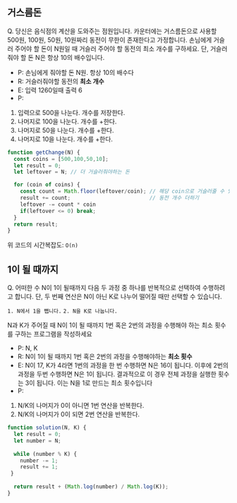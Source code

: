 ## 거스름돈

Q. 당신은 음식점의 계산을 도와주는 점원입니다. 카운터에는 거스름돈으로 사용할 500원, 100원, 50원, 10원짜리 동전이 무한이 존재한다고 가정합니다. 
손님에게 거슬러 주어야 할 돈이 N원일 때 거슬러 주어야 할 동전의 최소 개수를 구하세요. 단, 거슬러 줘야 할 돈 N은 항상 10의 배수입니다.

- P: 손님에게 줘야할 돈 N원. 항상 10의 배수다
- R: 거슬러줘야할 동전의 **최소 개수**
- E: 입력 1260일때 출력 6
- P:
1. 입력으로 500을 나눈다. 개수를 저장한다.
2. 나머지로 100을 나눈다. 개수를 +한다.
3. 나머지로 50을 나눈다. 개수를 +한다.
4. 나머지로 10을 나눈다. 개수를 +한다.


```js
function getChange(N) {
  const coins = [500,100,50,10];
  let result = 0;
  let leftover = N; // 더 거슬러줘야하는 돈

  for (coin of coins) {
    const count = Math.floor(leftover/coin); // 해당 coin으로 거슬러줄 수 있을때 그 동전의 개수
    result += count;                         // 동전 개수 더하기
    leftover -= count * coin
    if(leftover <= 0) break;
  }
  return result;
}
```

위 코드의 시간복잡도: `O(n)`

## 1이 될 때까지

Q. 어떠한 수 N이 1이 될때까지 다음 두 과정 중 하나를 반복적으로 선택하여 수행하려고 합니다. 
단, 두 번째 연산은 N이 아닌 K로 나누어 떨어질 때만 선택할 수 있습니다. 

`1. N에서 1을 뺍니다.`
`2. N을 K로 나눕니다.`

N과 K가 주어질 때 N이 1이 될 때까지 1번 혹은 2번의 과정을 수행해야 하는 최소 횟수를 구하는 프로그램을 작성하세요

- P: N, K
- R: N이 1이 될 때까지 1번 혹은 2번의 과정을 수행해야하는 **최소 횟수**
- E: N이 17, K가 4라면 1번의 과정을 한 번 수행하면 N은 16이 됩니다. 이후에 2번의 과정을 두번 수행하면 N은 1이 됩니다. 
결과적으로 이 경우 전체 과정을 실행한 횟수는 3이 됩니다. 이는 N을 1로 만드는 최소 횟수입니다
- P:
1. N/K의 나머지가 0이 아니면 1번 연산을 반복한다.
2. N/K의 나머지가 0이 되면 2번 연산을 반복한다.

```js
function solution(N, K) {
  let result = 0;
  let number = N;
    
  while (number % K) {
    number -= 1;
    result += 1;
 }
 
  return result + (Math.log(number) / Math.log(K));
}
```
